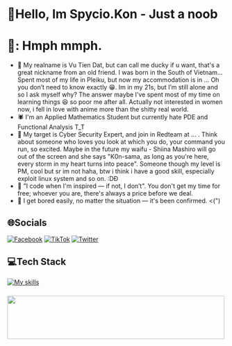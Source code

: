 # 💫Hello, Im Spycio.Kon - Just a noob
# 💫: Hmph mmph.
  + 🥇 My realname is Vu Tien Dat, but can call me ducky if u want, that's a great nickname from an old friend. I was born in the South of Vietnam… Spent most of my life in Pleiku, but now my accommodation is in … Oh you don’t need to know exactly 😁. Im in my 21s, but I’m still alone and so I ask myself why? The answer maybe I’ve spent most of my time on learning things 😆 so poor me after all. Actually not interested in women now, i fell in love with anime more than the shitty real world. 
  + 🕷️ I'm an Applied Mathematics Student but currently hate PDE and Functional Analysis T_T
  + 🐧 My target is Cyber Security Expert, and join in Redteam at ... . Think about someone who loves you look at which you do, your command you run, so excited. Maybe in the future my waifu - Shiina Mashiro will go out of the screen and she says "K0n-sama, as long as you're here, every storm in my heart turns into peace". Someone though my level is PM, cool but sr im not haha, btw i think i have a good skill, especially exploit linux system and so on. :DĐ
  + 🦢 "I code when I'm inspired — if not, I don’t". You don't get my time for free; whoever you are, there's always a price before we deal.
  + 🦆 I get bored easily, no matter the situation — it's been confirmed. <(")

## 🌐Socials
[![Facebook](https://img.shields.io/badge/Facebook-%231877F2.svg?logo=Facebook&logoColor=white)](https://www.facebook.com/s1mpl3Love) [![TikTok](https://img.shields.io/badge/TikTok-%23000000.svg?logo=TikTok&logoColor=white)](https://www.tiktok.com/@spyciokon) [![Twitter](https://img.shields.io/badge/Twitter-%231DA1F2.svg?logo=Twitter&logoColor=white)](https://twitter.com/KonSpycio) 

## 💻Tech Stack
[![My skills](https://skillicons.dev/icons?i=c,cpp,php,python,mysql,javascript,r,expressjs,linux,vscode,anaconda&perline=15)](https://laxiisteam.blogspot.com)

### 
<img src="https://tryhackme-badges.s3.amazonaws.com/hackervnn40.png" width="500px" height="100px"/>
